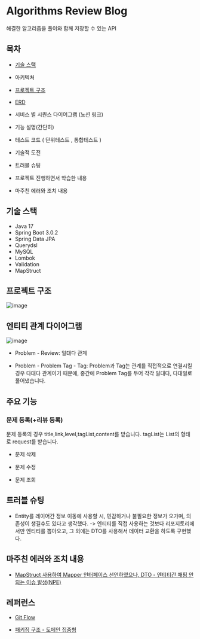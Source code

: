 # Algorithms Review Blog

해결한 알고리즘을 풀이와 함께 저장할 수 있는  API 

## 목차

- [기술 스택](#기술-스택)

- 아키텍처

- [프로젝트 구조](프로젝트-구조)

- [ERD](#엔티티-관계-다이어그램)

- 서비스 별 시퀀스 다이어그램 (노션 링크)

- 기능 설명(간단히)

- 테스트 코드 ( 단위테스트 , 통합테스트 )

- 기술적 도전

- 트러블 슈팅

- 프로젝트 진행하면서 학습한 내용

- 마주친 에러와 조치 내용 

## 기술 스택

- Java 17
- Spring Boot 3.0.2
- Spring Data JPA
- Querydsl
- MySQL
- Lombok
- Validation
- MapStruct


## 프로젝트 구조

![image](https://user-images.githubusercontent.com/93868431/218382249-b5b5eb47-92ee-4cda-bd46-7ad1bdc47e3f.png)


## 엔티티 관계 다이어그램

![image](https://user-images.githubusercontent.com/93868431/216944449-49d25ef3-5339-4b16-ad3f-26e509973e74.png)

- Problem - Review: 일대다 관계

- Problem - Problem Tag - Tag: Problem과 Tag는 관계를 직접적으로 연결시킬경우 다대다 관계이기 때문에, 중간에 Problem Tag를 두어 각각 일대다, 다대일로 풀어냈습니다.


## 주요 기능

### 문제 등록(+리뷰 등록)

문제 등록의 경우 title,link,level,tagList,content를 받습니다. 
tagList는 List<String>의 형태로 request를 받습니다.

- 문제 삭제

- 문제 수정

- 문제 조회

## 트러블 슈팅

- Entity를 레이어간 정보 이동에 사용할 시, 민감하거나 불필요한 정보가 오가며, 의존성이 생길수도 있다고 생각했다.
  -> 엔티티를 직접 사용하는 것보다 리포지토리에서만 엔티티를 뽑아오고, 그 외에는 DTO를 사용해서 데이터 교환을 하도록 구현했다.
 



## 마주친 에러와 조치 내용 

- [MapStruct 사용하여 Mapper 인터페이스 선언하였으나, DTO - 엔티티간 매핑 안되는 이슈 발생(NPE)](https://waveofymymind.tistory.com/74)

## 레퍼런스

- [Git Flow](https://gyoogle.dev/blog/github/Git%20vs%20GitHub%20vs%20GitLab%20Flow.html)

- [패키징 구조 - 도메인 집중형](https://github.com/cheese10yun/spring-guide/blob/master/docs/directory-guide.md)
